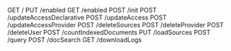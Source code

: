 GET /
PUT /enabled
GET /enabled
POST /init
POST /updateAccessDeclarative
POST /updateAccess
POST /updateAccessProvider
POST /deleteSources
POST /deleteProvider
POST /deleteUser
POST /countIndexedDocuments
PUT /loadSources
POST /query
POST /docSearch
GET /downloadLogs
